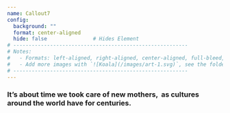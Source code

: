 ```yaml
---
name: Callout7
config:
  background: ""
  format: center-aligned
  hide: false               # Hides Element
# ---------------------------------------------------------
# Notes:
#   - Formats: left-aligned, right-aligned, center-aligned, full-bleed, big-numbers
#   - Add more images with `![Koala](/images/art-1.svg)`, see the folder: static/images
# ---------------------------------------------------------
---
```


<section>

### It’s about time we took care of new mothers,  as cultures around the world have for centuries.

</section>
